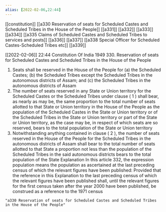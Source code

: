 ```yaml
---
alias: [2022-02-06,22:44]
---
```

[[constitution]] [[a330 Reservation of seats for Scheduled Castes and Scheduled Tribes in the House of the People]] [[a331]] [[a332]] [[a333]] [[a334]] [[a335 Claims of Scheduled Castes and Scheduled Tribes to services and posts]] [[a336]] [[a337]] [[a338 Special Officer for Scheduled Castes-Scheduled Tribes etc]] [[a339]]

[[2022-02-06]] 22:44
Constitution Of India 1949
330. Reservation of seats for Scheduled Castes and Scheduled Tribes in the House of the People
1) Seats shall be reserved in the House of the People for
(a) the Scheduled Castes;
(b) the Scheduled Tribes except the Scheduled Tribes in the autonomous districts of Assam; and
(c) the Scheduled Tribes in the autonomous districts of Assam
2) The number of seats reserved in any State or Union territory for the Scheduled Castes or the Scheduled Tribes under clause ( 1 ) shall bear, as nearly as may be, the same proportion to the total number of seats allotted to that State or Union territory in the House of the People as the population of the Scheduled Castes in the State or Union territory or of the Scheduled Tribes in the State or Union territory or part of the State or Union territory, as the case may be, in respect of which seats are so reserved, bears to the total population of the State or Union territory
3) Notwithstanding anything contained in clause ( 2 ), the number of seats reserved in the House of the People for the Scheduled Tribes in the autonomous districts of Assam shall bear to the total number of seats allotted to that State a proportion not less than the population of the Scheduled Tribes in the said autonomous districts bears to the total population of the State Explanation In this article 332, the expression population means the population as ascertained at the last preceding census of which the relevant figures have been published: Provided that the reference in this Explanation to the last preceding census of which the relevant figures have been published shall, until the relevant figures for the first census taken after the year 2000 have been published, be construed as a reference to the 1971 census
```query 2022-05-16 10:58
"a330 Reservation of seats for Scheduled Castes and Scheduled Tribes in the House of the People"
```